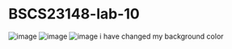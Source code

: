 # BSCS23148-lab-10
![image](https://github.com/Muhammad-Musadiq/BSCS23148-lab-10/assets/149429903/a91e2b76-fe1c-48bf-9473-a464afc839f3)
![image](https://github.com/Muhammad-Musadiq/BSCS23148-lab-10/assets/149429903/67a35bbc-3c4f-4165-882f-a2d13747b284)
![image](https://github.com/Muhammad-Musadiq/BSCS23148-lab-10/assets/149429903/1f08c314-4696-49fd-96cd-73ffead7187f)
i have changed my background color
